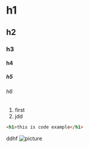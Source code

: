 # h1
## h2
### h3 
#### h4
##### h5
###### h6
1. first
2. jdd
```html
<h1>this is code example</h1>
```
ddhf
![picture](https://upload.wikimedia.org/wikipedia/commons/9/95/Vue.js_Logo_2.svg)
